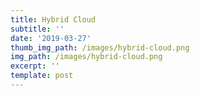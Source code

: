 ```yaml
---
title: Hybrid Cloud
subtitle: ''
date: '2019-03-27'
thumb_img_path: /images/hybrid-cloud.png
img_path: /images/hybrid-cloud.png
excerpt: ''
template: post
---
```


